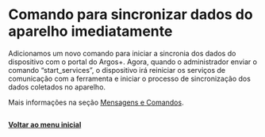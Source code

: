 # Comando para sincronizar dados do aparelho imediatamente

Adicionamos um novo comando para iniciar a sincronia dos dados do dispositivo com o portal do Argos+. Agora, quando o administrador enviar o comando “start\_services”, o dispositivo irá reiniciar os serviços de comunicação com a ferramenta e iniciar o processo de sincronização dos dados coletados no aparelho.

Mais informações na seção [Mensagens e Comandos](../../portal/mensagens-e-comandos/).

<figure><img src="https://lh7-rt.googleusercontent.com/docsz/AD_4nXfyeGOHPCsDRjNBIsI6I1rv-okDRV6GOkgqjm7VbR_kbuGyO50gmaSgLaaVTj0IxW24TNtjiCtZgXzhFiadE_VD_W-Xj8FPZ-_3tL0_lHeiL-19Clv0IcaVoJgoE3bsmS4TrlyDC4Jc5UM7D6CEtW5ITssC?key=xUO5MRYdlUSotcmGmBClsw" alt=""><figcaption></figcaption></figure>

[**Voltar ao menu inicial**](./)
